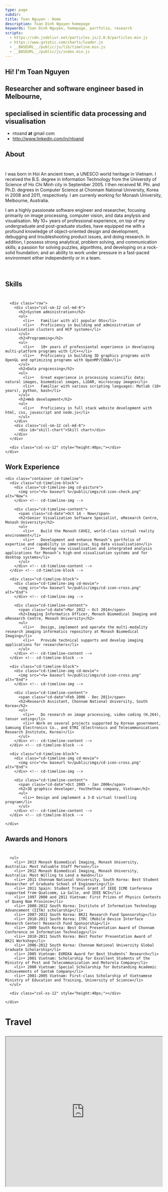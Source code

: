 ```yaml
---
type: page
subdir:
title: Toan Nguyen - Home
description: Toan Dinh Nguyen homepage
keywords: Toan Dinh Nguyen, homepage, portfolio, research
scripts:
  - https://cdn.jsdelivr.net/particles.js/2.0.0/particles.min.js
  - https://www.gstatic.com/charts/loader.js
  - __BASEURL__/public/js/lib/timeline.min.js
  - __BASEURL__/public/js/index.min.js
---
```


  <section id="section-intro">
  	<div class="intro-area">
		  <div id="particles-js"></div>
			<div class="container">
				<div class="row">
					<div class="col-lg-12 col-md-12 col-sm-12 text-center">
						<div class="slider-none">
							<div class="intro-content">
								<h1>Hi! I'm Toan Nguyen</h1>
								<h2>Researcher and software engineer based in Melbourne,</h2>
                <h2>specialised in scientific data processing and visualisation</h2>
                <ul>
                  <li><span class="contact-icon"><i class="fa fa-envelope fa-lg"></i></span>ntoand <b>at</b> gmail com  </li>
                  <li><span class="contact-icon"><i class="fa fa-linkedin fa-lg"></i></span><a target="_blank" href=http://www.linkedin.com/in/ntoand>http://www.linkedin.com/in/ntoand</a>  </li>
                </ul>
              </div>
            </div>
          </div>
        </div>
      </div>
  </section>

  <section  id="section-about" class="section-background-dark">
    <div class="container">
      <h1 class="section-header-dark">About</h1>
      <div class="col-xs-12" style="height:10px;"></div>
      <p class="text-block-dark">I was born in Hoi An ancient town, a UNESCO world heritage in Vietnam.
        I received the B.S. degree in Information Technology from the University of Science of Ho Chi Minh city in September 2005.
        I then received M. Phi. and Ph.D. degrees in Computer Science at Chonnam National University, Korea in 2008 and 2011, respectively.
        I am currenly working for Monash University, Melbourne, Australia.
      </p>
      <p class="text-block-dark">I am a highly passionate software engineer and researcher, focusing primarily on image processing, computer vision, and data anylysis and visualisation.
        My 10+ years of professional experience, on top of my undergraduate and post-graduate studies, have equipped me with a profound knowledge of object-oriented design and development, debugging and troubleshooting product issues, and doing research.
        In addition, I possess strong analytical, problem solving, and communication skills; a passion for solving puzzles, algorithms, and developing on a rock-solid foundation; and an ability to work under pressure in a fast-paced environment either independently or in a team.
      </p>
      <div class="col-xs-12" style="height:20px;"></div>
    </div>
  </section>

  <section id="section-skills" class="section-background-light">
    <div class="container">
      <h1 class="section-header-dark">Skills</h1>
      <div class="col-xs-12" style="height:10px;"></div>

      <div class="row">
        <div class="col-sm-12 col-md-6">
          <h2>System administration</h2>
          <ul>
            <li>•	Familiar with all popular OSs</li>
            <li>•	Proficiency in building and administration of visualisation clusters and HCP systems</li>
          </ul>
          <h2>Programming</h2>
          <ul>
            <li>•	10+ years of professiontal experience in developing multi-platform programs with C/C++</li>
            <li>•	Proficiency in building 3D graphics programs with OpenGL and optimizing programs with OpenMP/CUDA</li>
          </ul>
          <h2>Data progcessing</h2>
          <ul>
            <li>•	Great experience in processing sciencific data: natural images, biomedical images, LiDAR, microscopy images</li>
            <li>•	Familiar with various scripting languages: Matlab (10+ years), python, bash</li>
          </ul>
          <h2>Web development</h2>
          <ul>
            <li>•	Proficiency in full stack website development with html, css, javascript and node.js</li>
          </ul>
        </div>
        <div class="col-sm-12 col-md-6">
          <div id="skill-chart">Skill chart</div>
        </div>
      </div>

      <div class="col-xs-12" style="height:40px;"></div>
    </div>
  </section>

  <section  id="section-experience" class="section-background-dark">
    <div class="container">
      <h1 class="section-header-dark">Work Experience</h1>
    </div>

    <div class="container cd-timeline">
      <div class="cd-timeline-block">
        <div class="cd-timeline-img cd-picture">
          <img src="<%= baseurl %>/public/imgs/cd-icon-check.png" alt="Now">
        </div> <!-- cd-timeline-img -->

        <div class="cd-timeline-content">
          <span class="cd-date">Oct 14 - Now</span>
          <h2>Senior Visualization Software Specialist, eResearch Centre, Monash University</h2>
          <ul>
            <li>•	Build the Monash CAVE2, world-class virtual reality environment</li>
            <li>•	Development and enhance Monash’s portfolio of expertise and capability in immersive, big data visualisation</li>
            <li>•	Develop new visualisation and intergrated analysis applications for Monash’s high-end visualisation systems and for desktop systems</li>
          </ul>
        </div> <!-- cd-timeline-content -->
      </div> <!-- cd-timeline-block -->

      <div class="cd-timeline-block">
        <div class="cd-timeline-img cd-movie">
          <img src="<%= baseurl %>/public/imgs/cd-icon-cross.png" alt="End">
        </div> <!-- cd-timeline-img -->

        <div class="cd-timeline-content">
          <span class="cd-date">Mar 2012 – Oct 2014</span>
          <h2>Imaging Informatics Officer, Monash Biomedical Imaging and eResearch Centre, Monash University</h2>
          <ul>
            <li>•	Design, implement and operate the multi-modality research imaging informatics repository at Monash Biomedical Imaging</li>
            <li>•	Provide technical supports and develop imaging applications for researchers</li>
          </ul>
        </div> <!-- cd-timeline-content -->
      </div> <!-- cd-timeline-block -->

      <div class="cd-timeline-block">
        <div class="cd-timeline-img cd-movie">
          <img src="<%= baseurl %>/public/imgs/cd-icon-cross.png" alt="End">
        </div> <!-- cd-timeline-img -->

        <div class="cd-timeline-content">
          <span class="cd-date">Feb 2006 - Dec 2011</span>
          <h2>Research Assistant, Chonnam National University, South Korea</h2>
          <ul>
            <li>•	Do research on image processing, video coding (H.264), tensor voting</li>
            <li>• Work on several projects supported by Korean government, Samsung Electronics Co., and ETRI (Electronics and Telecommunications Research Institute, Korea)</li>
          </ul>
        </div> <!-- cd-timeline-content -->
      </div> <!-- cd-timeline-block -->

      <div class="cd-timeline-block">
        <div class="cd-timeline-img cd-movie">
          <img src="<%= baseurl %>/public/imgs/cd-icon-cross.png" alt="End">
        </div> <!-- cd-timeline-img -->

        <div class="cd-timeline-content">
          <span class="cd-date">Oct 2005 - Jan 2006</span>
          <h2>3D graphics developer, Yeuthethao company, Vietnam</h2>
          <ul>
            <li>• Design and implement a 3-D virtual travelling program</li>
          </ul>
        </div> <!-- cd-timeline-content -->
      </div> <!-- cd-timeline-block -->

    </div>
  </section>

  <section id="section-award" class="section-background-light">
    <div class="container">
      <h1 class="section-header-dark" style="padding-top:0px;">Awards and Honors</h1>
      <div class="col-xs-12" style="height:10px;"></div>

      <ul>
        <li>• 2013 Monash Biomedical Imaging, Monash University, Australia: Most Valuable Staff Person</li>
        <li>• 2012 Monash Biomedical Imaging, Monash University, Australia: Most Willing to Lend a Handn</li>
        <li>• 2011 Chonnam National University, South Korea: Best Student Researcher of Graduate School of Engineering</li>
        <li>• 2011 Spain: Student Travel Grant of IEEE ICME Conference supported from Qualcomm, La Salle, and IEEE NCS</li>
        <li>• 1997 2000 and 2011 Vietnam: First Prizes of Physics Contests of Quang Nam Province</li>
        <li>• 2008-2012 South Korea: Institute of Information Technology Advancement (IITA) scholarship</li>
        <li>• 2007-2012 South Korea: BK21 Research Fund Sponsorship</li>
        <li>• 2010-2011 South Korea: ITRC (Mobile Device Interface Research Center) Research Fund Sponsorship</li>
        <li>• 2009 South Korea: Best Oral Presentation Award of Chonnam Conference on Information Technology</li>
        <li>• 2010-2011 South Korea: Best Poster Presentation Award of BK21 Workshop</li>
        <li>• 2006-2012 South Korea: Chonnam National University Global Graduate Scholarship</li>
        <li>• 2005 Vietnam: EUREKA Award for Best Students’ Research</li>
        <li>• 2001 Vietnam: Scholarship for Excellent Students of the Ministry of Post and Telecommunication and Motorola Company</li>
        <li>• 2000 Vietnam: Special Scholarship for Outstanding Academic Achievements of Santak Company</li>
        <li>• 2001-2005 Vietnam: First-class Scholarship of Vietnamese Ministry of Education and Training, University of Science</li>
      </ul>

      <div class="col-xs-12" style="height:40px;"></div>

    </div>
  </section>

  <div class="container">
    <h1 class="section-header-dark" style="padding-top:0px;">Travel</h1>
    <div class="col-xs-12" style="height:10px;"></div>
    <iframe src="https://www.google.com/maps/d/embed?mid=1EtQwBIzXsu23YLLOW1we-Q0oRbw" width="100%" height="480"></iframe>
    <div class="col-xs-12" style="height:40px;"></div>
  </div>
